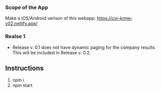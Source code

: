 ### Scope of the App

Make a iOS/Android verison of this webapp: https://cvr-krme-v02.netlify.app/

### Realse 1

- Release v. 0.1 does not have dynamic paging for the company results. This will be included in Release v. 0.2.

## Instructions

1. npm i
2. npm start
